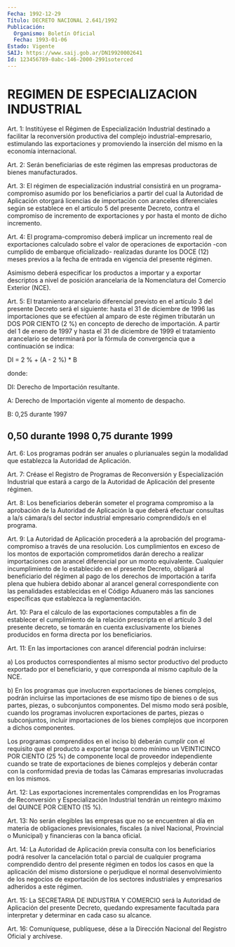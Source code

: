 ```yaml
---
Fecha: 1992-12-29
Título: DECRETO NACIONAL 2.641/1992
Publicación:
  Organismo: Boletín Oficial
  Fecha: 1993-01-06
Estado: Vigente
SAIJ: https://www.saij.gob.ar/DN19920002641
Id: 123456789-0abc-146-2000-2991soterced
---
```

# REGIMEN DE ESPECIALIZACION INDUSTRIAL

<a id="1"></a>
Art.  1:  Institúyese el Régimen de Especialización Industrial destinado  a facilitar  la  reconversión  productiva  del  complejo industrial-empresario,  estimulando las exportaciones y promoviendo la inserción del mismo en la economía internacional.

<a id="2"></a>
Art.  2:  Serán  beneficiarias  de  este  régimen las empresas productoras de bienes manufacturados.

<a id="3"></a>
Art. 3: El régimen de especialización industrial consistirá en un programa-compromiso  asumido  por los beneficiarios a partir del cual la Autoridad de Aplicación otorgará  licencias  de importación con  aranceles  diferenciales  según se establece en el artículo  5 del  presente  Decreto,  contra  el  compromiso  de  incremento  de exportaciones y por hasta el monto de dicho incremento.

<a id="4"></a>
Art.  4:  El programa-compromiso deberá implicar un incremento real de exportaciones  calculado  sobre  el valor de operaciones de exportación  -con  cumplido  de  embarque oficializado-  realizadas durante  los DOCE (12) meses previos  a  la  fecha  de  entrada  en vigencia del presente régimen.

Asimismo  deberá especificar los productos a importar y a exportar descriptos a  nivel  de posición arancelaria de la Nomenclatura del Comercio Exterior (NCE).

<a id="5"></a>
Art.  5: El tratamiento arancelario diferencial previsto en el artículo 3 del  presente  Decreto será el siguiente: hasta el 31 de diciembre de 1996 las importaciones  que  se  efectúen al amparo de este  régimen  tributarán un DOS POR CIENTO (2 %)  en  concepto  de derecho de importación.  A partir del 1 de enero de 1997 y hasta el 31 de diciembre de 1999 el  tratamiento  arancelario se determinará por  la fórmula de convergencia que a continuación  se  indica:

DI = 2 % + (A - 2 %) * B

donde:

DI: Derecho de Importación resultante.

A: Derecho  de  Importación  vigente  al  momento de despacho.

B: 0,25 durante 1997

## 0,50 durante 1998 0,75 durante 1999

<a id="6"></a>
Art.  6: Los programas podrán ser anuales o plurianuales según la modalidad que establezca la Autoridad de Aplicación.

<a id="7"></a>
Art.  7:  Créase  el  Registro  de Programas de Reconversión y Especialización Industrial que estará  a  cargo  de la Autoridad de Aplicación del presente régimen.

<a id="8"></a>
Art.  8:  Los  beneficiarios  deberán  someter  el  programa compromiso  a  la  aprobación  de la Autoridad de Aplicación la que deberá efectuar consultas a la/s  cámara/s  del  sector  industrial empresario comprendido/s en el programa.

<a id="9"></a>
Art.  9:  La Autoridad de Aplicación procederá a la aprobación del programa-compromiso a través de una resolución. Los cumplimientos en  exceso de los montos de exportación comprometidos darán derecho a realizar  importaciones con arancel diferencial por un monto equivalente. Cualquier  incumplimiento  de  lo establecido en  el  presente  Decreto, obligará al beneficiario del régimen  al pago de los derechos  de  importación  a  tarifa  plena que hubiera debido    abonar  al  arancel  general  correspondiente  con    las penalidades  establecidas  en  el Código Aduanero más las sanciones específicas que establezca la reglamentación.

<a id="10"></a>
Art. 10: Para el cálculo de las exportaciones computables a fin de establecer  el  cumplimiento  de  la  relación  prescripta en el artículo 3 del presente decreto, se tomarán en cuenta exclusivamente  los  bienes  producidos  en forma directa  por  los beneficiarios.

<a id="11"></a>
Art.  11:  En las importaciones con arancel diferencial podrán incluirse:

a) Los productos  correspondientes  al mismo sector productivo del producto exportado por el beneficiario,  y que corresponda al mismo capítulo de la NCE.

b)  En  los  programas  que  involucren  exportaciones  de  bienes complejos, podrán incluirse las importaciones  de ese mismo tipo de bienes  o  de  sus partes, piezas, o subconjuntos componentes.  Del mismo  modo  será    posible,    cuando  los  programas  involucren exportaciones de partes, piezas o subconjuntos, incluir importaciones  de  los bienes complejos  que  incorporen  a  dichos componentes.

Los programas comprendidos  en el inciso b) deberán cumplir con el requisito  que  el  producto  a  exportar   tenga  como  mínimo  un VEINTICINCO  POR  CIENTO (25 %) de componente  local  de  proveedor independiente cuando  se trate de exportaciones de bienes complejos y deberán contar con la  conformidad  previa  de  todas las Cámaras empresarias involucradas en los mismos.

<a id="12"></a>
Art.  12:  Las exportaciones incrementales comprendidas en los Programas de Reconversión  y  Especialización Industrial tendrán un reintegro máximo del QUINCE POR CIENTO (15 %).

<a id="13"></a>
Art.  13: No serán elegibles las empresas que no se encuentren al día en materia  de obligaciones previsionales, fiscales (a nivel Nacional, Provincial  o  Municipal)  y  financieras  con  la  banca oficial.

<a id="14"></a>
Art.  14:  La  Autoridad de Aplicación previa consulta con los beneficiarios podrá resolver  la  cancelación  total  o  parcial de cualquier  programa  comprendido  dentro  del  presente régimen  en todos  los  casos  en  que  la  aplicación del mismo distorsione  o perjudique  el  normal  desenvolvimiento    de    los  negocios  de exportación de los sectores industriales y empresarios  adheridos a este régimen.

<a id="15"></a>
Art.  15:  La  SECRETARIA  DE  INDUSTRIA  Y  COMERCIO será la Autoridad de Aplicación del presente Decreto, quedando expresamente  facultada para interpretar y determinar en cada  caso su alcance.

<a id="16"></a>
Art. 16: Comuníquese, publíquese, dése a la Dirección Nacional del Registro Oficial y archívese.